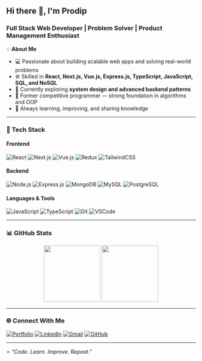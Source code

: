 ## Hi there 👋, I'm Prodip  
### Full Stack Web Developer | Problem Solver | Product Management Enthusiast  

💡 **About Me**
- 💻 Passionate about building scalable web apps and solving real-world problems  
- ⚙️ Skilled in **React, Next.js, Vue.js, Express.js, TypeScript, JavaScript, SQL, and NoSQL**  
- 🌱 Currently exploring **system design and advanced backend patterns**  
- 🧩 Former competitive programmer — strong foundation in algorithms and OOP  
- 🚀 Always learning, improving, and sharing knowledge  

---

### 🧠 Tech Stack
#### Frontend  
![React](https://img.shields.io/badge/React-61DAFB?style=for-the-badge&logo=react&logoColor=black)
![Next.js](https://img.shields.io/badge/Next.js-000000?style=for-the-badge&logo=nextdotjs&logoColor=white)
![Vue.js](https://img.shields.io/badge/Vue.js-42B883?style=for-the-badge&logo=vue.js&logoColor=white)
![Redux](https://img.shields.io/badge/Redux-764ABC?style=for-the-badge&logo=redux&logoColor=white)
![TailwindCSS](https://img.shields.io/badge/TailwindCSS-38B2AC?style=for-the-badge&logo=tailwindcss&logoColor=white)

#### Backend  
![Node.js](https://img.shields.io/badge/Node.js-43853D?style=for-the-badge&logo=node.js&logoColor=white)
![Express.js](https://img.shields.io/badge/Express.js-000000?style=for-the-badge&logo=express&logoColor=white)
![MongoDB](https://img.shields.io/badge/MongoDB-4EA94B?style=for-the-badge&logo=mongodb&logoColor=white)
![MySQL](https://img.shields.io/badge/MySQL-00758F?style=for-the-badge&logo=mysql&logoColor=white)
![PostgreSQL](https://img.shields.io/badge/PostgreSQL-336791?style=for-the-badge&logo=postgresql&logoColor=white)

#### Languages & Tools  
![JavaScript](https://img.shields.io/badge/JavaScript-F7DF1E?style=for-the-badge&logo=javascript&logoColor=black)
![TypeScript](https://img.shields.io/badge/TypeScript-007ACC?style=for-the-badge&logo=typescript&logoColor=white)
![Git](https://img.shields.io/badge/Git-F05032?style=for-the-badge&logo=git&logoColor=white)
![VSCode](https://img.shields.io/badge/VS%20Code-0078D7?style=for-the-badge&logo=visualstudiocode&logoColor=white)

---

### 📊 GitHub Stats
<p align="center">
  <img src="https://github-readme-stats.vercel.app/api?username=itsprodip&show_icons=true&theme=react&hide_border=true" height="150" />
  <img src="https://github-readme-streak-stats.herokuapp.com/?user=itsprodip&theme=react&hide_border=true" height="150" />
</p>

---

### 🌐 Connect With Me  
[![Portfolio](https://img.shields.io/badge/Portfolio-12100E?style=for-the-badge&logo=About.me&logoColor=white)](your-portfolio-link)
[![LinkedIn](https://img.shields.io/badge/LinkedIn-0A66C2?style=for-the-badge&logo=linkedin&logoColor=white)](your-linkedin-link)
[![Gmail](https://img.shields.io/badge/Gmail-D14836?style=for-the-badge&logo=gmail&logoColor=white)](mailto:yourmail@gmail.com)
[![GitHub](https://img.shields.io/badge/GitHub-181717?style=for-the-badge&logo=github&logoColor=white)](https://github.com/itsprodip)

---

⭐️ *"Code. Learn. Improve. Repeat."*
